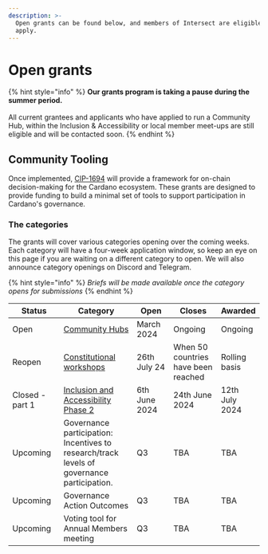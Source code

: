 ```yaml
---
description: >-
  Open grants can be found below, and members of Intersect are eligible to
  apply.
---
```


# Open grants

{% hint style="info" %}
**Our grants program is taking a pause during the summer period.** \
\
All current grantees and applicants who have applied to run a Community Hub, within the Inclusion & Accessibility or local member meet-ups are still eligible and will be contacted soon.&#x20;
{% endhint %}

## Community Tooling

Once implemented, [CIP-1694](https://github.com/JaredCorduan/CIPs/tree/voltaire-v1/CIP-1694) will provide a framework for on-chain decision-making for the Cardano ecosystem. These grants are designed to provide funding to build a minimal set of tools to support participation in Cardano's governance.

### The categories

The grants will cover various categories opening over the coming weeks. Each category will have a four-week application window, so keep an eye on this page if you are waiting on a different category to open. We will also announce category openings on Discord and Telegram.

{% hint style="info" %}
_Briefs will be made available once the category opens for submissions_
{% endhint %}



<table data-full-width="true"><thead><tr><th width="170">Status</th><th width="317">Category</th><th width="146">Open</th><th width="159">Closes</th><th>Awarded</th></tr></thead><tbody><tr><td>Open</td><td><a href="community-hubs.md">Community Hubs</a></td><td>March 2024</td><td>Ongoing</td><td>Ongoing</td></tr><tr><td>Reopen </td><td><a href="https://docs.google.com/forms/d/e/1FAIpQLSdwRLrYmiQxm9btWivScfDo52fbkt1z_Wi4xtZFAPNoGWWdYw/viewform">Constitutional workshops</a></td><td>26th July 24</td><td>When 50 countries have been reached </td><td>Rolling basis</td></tr><tr><td>Closed - part 1</td><td><a href="https://docs.intersectmbo.org/intersect-community-grants/open-grants/inclusion-and-accessibility-phase-2">Inclusion and Accessibility Phase 2</a></td><td>6th June 2024</td><td>24th June 2024</td><td>12th July 2024</td></tr><tr><td>Upcoming</td><td>Governance participation: Incentives to research/track levels of governance participation.</td><td>Q3</td><td>TBA</td><td>TBA</td></tr><tr><td>Upcoming</td><td>Governance Action Outcomes</td><td>Q3</td><td>TBA</td><td>TBA</td></tr><tr><td>Upcoming</td><td>Voting tool for Annual Members meeting</td><td>Q3</td><td>TBA</td><td>TBA</td></tr></tbody></table>

